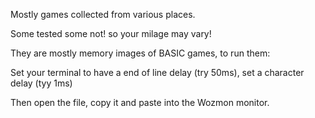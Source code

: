 Mostly games collected from various places.

Some tested some not! so your milage may vary!

They are mostly memory images of BASIC games, to run them:

Set your terminal to have a end of line delay (try 50ms), set a character delay (tyy 1ms)

Then open the file, copy it and paste into the Wozmon monitor.


